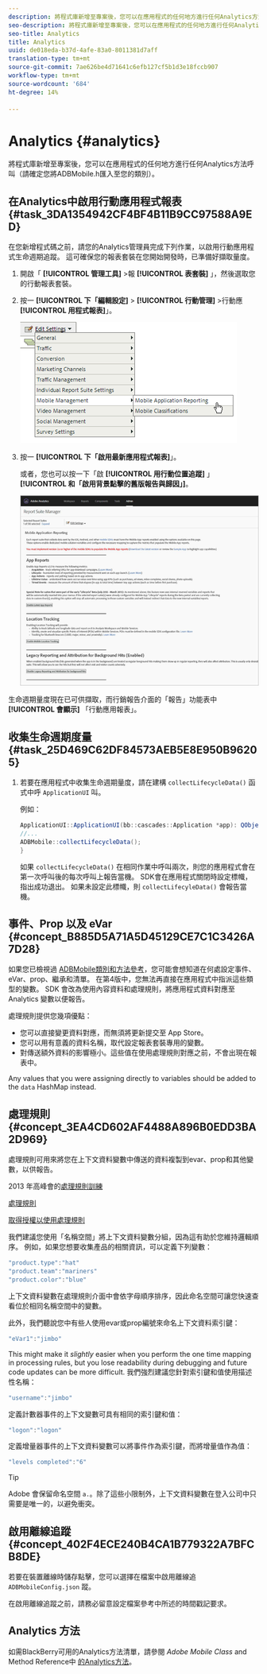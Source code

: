 ```yaml
---
description: 將程式庫新增至專案後，您可以在應用程式的任何地方進行任何Analytics方法呼叫（請確定您將ADBMobile.h匯入至您的類別）。
seo-description: 將程式庫新增至專案後，您可以在應用程式的任何地方進行任何Analytics方法呼叫（請確定您將ADBMobile.h匯入至您的類別）。
seo-title: Analytics
title: Analytics
uuid: de018eda-b37d-4afe-83a0-8011381d7aff
translation-type: tm+mt
source-git-commit: 7ae626be4d71641c6efb127cf5b1d3e18fccb907
workflow-type: tm+mt
source-wordcount: '684'
ht-degree: 14%

---
```



# Analytics {#analytics}

將程式庫新增至專案後，您可以在應用程式的任何地方進行任何Analytics方法呼叫（請確定您將ADBMobile.h匯入至您的類別）。

## 在Analytics中啟用行動應用程式報表 {#task_3DA1354942CF4BF4B11B9CC97588A9ED}

在您新增程式碼之前，請您的Analytics管理員完成下列作業，以啟用行動應用程式生命週期追蹤。 這可確保您的報表套裝在您開始開發時，已準備好擷取量度。


1. 開啟「 **[!UICONTROL 管理工具]** >報 **[!UICONTROL 表套裝]** 」，然後選取您的行動報表套裝。
1. 按一 **[!UICONTROL 下「編輯設定]** > **[!UICONTROL 行動管理]** >行動應 **[!UICONTROL 用程式報表]**」。

   ![](assets/mobile-settings.png)

1. 按一 **[!UICONTROL 下「啟用最新應用程式報表]**」。

   或者，您也可以按一下「啟 **[!UICONTROL 用行動位置追蹤]** 」 **[!UICONTROL 和「啟用背景點擊的舊版報告與歸因」]**。

   ![](assets/enable-lifecycle.png)

生命週期量度現在已可供擷取，而行銷報告介面的「報告」功能表中 **[!UICONTROL 會顯示]** 「行動應用報表」。

## 收集生命週期度量 {#task_25D469C62DF84573AEB5E8E950B96205}

1. 若要在應用程式中收集生命週期量度，請在建構 `collectLifecycleData()` 函式中呼 `ApplicationUI` 叫。

   例如：

   ```java
   ApplicationUI::ApplicationUI(bb::cascades::Application *app): QObject(app) { 
   //... 
   ADBMobile::collectLifecycleData(); 
   } 
   ```

   如果 `collectLifecycleData()` 在相同作業中呼叫兩次，則您的應用程式會在第一次呼叫後的每次呼叫上報告當機。 SDK會在應用程式關閉時設定標幟，指出成功退出。 如果未設定此標幟，則 `collectLifecyleData()` 會報告當機。

## 事件、Prop 以及 eVar {#concept_B885D5A71A5D45129CE7C1C3426A7D28}


如果您已檢視過 [ADBMobile類別和方法參考](/help/blackberry/methods.md)，您可能會想知道在何處設定事件、eVar、prop、繼承和清單。 在第4版中，您無法再直接在應用程式中指派這些類型的變數。 SDK 會改為使用內容資料和處理規則，將應用程式資料對應至 Analytics 變數以便報告。

處理規則提供您幾項優點：

* 您可以直接變更資料對應，而無須將更新提交至 App Store。
* 您可以用有意義的資料名稱，取代設定報表套裝專用的變數。
* 對傳送額外資料的影響極小。這些值在使用處理規則對應之前，不會出現在報表中。

Any values that you were assigning directly to variables should be added to the `data` HashMap instead.

## 處理規則 {#concept_3EA4CD602AF4488A896B0EDD3BA2D969}

處理規則可用來將您在上下文資料變數中傳送的資料複製到evar、prop和其他變數，以供報告。

2013 年高峰會的[處理規則訓練](https://tv.adobe.com/embed/1181/16506/)

[處理規則](https://docs.adobe.com/content/help/zh-Hant/analytics/admin/admin-tools/processing-rules/processing-rules.html)

[取得授權以使用處理規則](https://helpx.adobe.com/analytics/kb/processing-rules-authorization.html)

我們建議您使用「名稱空間」將上下文資料變數分組，因為這有助於您維持邏輯順序。 例如，如果您想要收集產品的相關資訊，可以定義下列變數：

```js
"product.type":"hat" 
"product.team":"mariners" 
"product.color":"blue"
```

上下文資料變數在處理規則介面中會依字母順序排序，因此命名空間可讓您快速查看位於相同名稱空間中的變數。

此外，我們聽說您中有些人使用evar或prop編號來命名上下文資料索引鍵：

```js
"eVar1":"jimbo"
```

This might make it *slightly* easier when you perform the one time mapping in processing rules, but you lose readability during debugging and future code updates can be more difficult. 我們強烈建議您針對索引鍵和值使用描述性名稱：

```js
"username":"jimbo"
```

定義計數器事件的上下文變數可具有相同的索引鍵和值：

```js
"logon":"logon"
```

定義增量器事件的上下文資料變數可以將事件作為索引鍵，而將增量值作為值：

```js
"levels completed":"6"
```

>[!TIP]
>
>Adobe 會保留命名空間 `a.`。除了這些小限制外，上下文資料變數在登入公司中只需要是唯一的，以避免衝突。

## 啟用離線追蹤 {#concept_402F4ECE240B4CA1B779322A7BFCB8DE}

若要在裝置離線時儲存點擊，您可以選擇在檔案中啟用離線追 `ADBMobileConfig.json` 蹤。

在啟用離線追蹤之前，請務必留意設定檔案參考中所述的時間戳記要求。

## Analytics 方法 

如需BlackBerry可用的Analytics方法清單，請參閱 *Adobe Mobile Class* and Method Reference中 [的Analytics方法](/help/blackberry/methods.md)。
